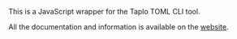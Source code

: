 This is a JavaScript wrapper for the Taplo TOML CLI tool.

All the documentation and information is available on the [website](https://taplo.tamasfe.dev).
